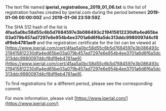 The text file named **iperial_registrations_2019_01_06.txt** is the list of registration hashes created by iperial.com during the period between **2019-01-06 00:00:00Z** and **2019-01-06 23:59:59Z**.

The SHA 512 hash of the list is **4faa5a0bc58d55c6b5d7684597e3b086493c219415812230dfa4ed65be03a079b457ad7297e6e954b4ee3701a6d6f6a5dc313ddc9980097d4cf8df9eb4781ae9** and the registration certificate for the list can be viewed at [https://www.iperial.com/cert/4faa5a0bc58d55c6b5d7684597e3b086493c219415812230dfa4ed65be03a079b457ad7297e6e954b4ee3701a6d6f6a5dc313ddc9980097d4cf8df9eb4781ae9](https://www.iperial.com/cert/4faa5a0bc58d55c6b5d7684597e3b086493c219415812230dfa4ed65be03a079b457ad7297e6e954b4ee3701a6d6f6a5dc313ddc9980097d4cf8df9eb4781ae9).

To find registrations for a different period, please see the corresponding commit.

For more information, please visit [https://www.iperial.com/](https://www.iperial.com/)
